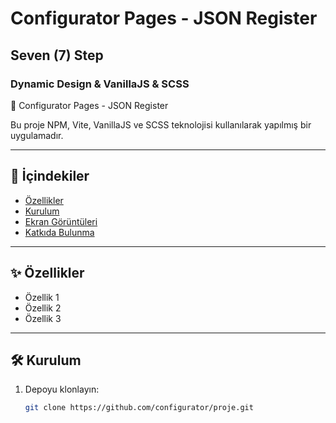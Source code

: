 # Configurator Pages - JSON Register
## Seven (7) Step
### Dynamic Design & VanillaJS & SCSS

🚀 Configurator Pages - JSON Register

Bu proje NPM, Vite, VanillaJS ve SCSS teknolojisi kullanılarak yapılmış bir uygulamadır.

---

## 📑 İçindekiler
- [Özellikler](#özellikler)
- [Kurulum](#kurulum)
- [Ekran Görüntüleri](#ekran-görüntüleri)
- [Katkıda Bulunma](#katkıda-bulunma)

---

## ✨ Özellikler

- Özellik 1
- Özellik 2
- Özellik 3

---

## 🛠️ Kurulum

1. Depoyu klonlayın:
   ```bash
   git clone https://github.com/configurator/proje.git

